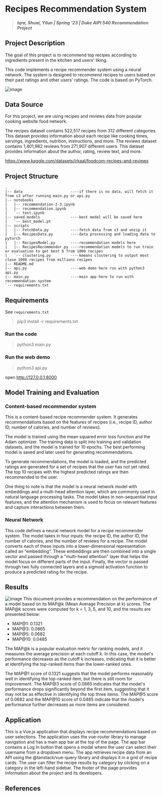 # Recipes Recommendation System

> #### _Iqra, Shuai, Yilun | Spring '23 | Duke AIPI 540 Recommendation Project_


## Project Description
The goal of this project is to recommend top recipes according to ingredients present in the kitchen and users' liking.

This code implements a recipe recommender system using a neural network. The system is designed to recommend recipes to users based on their past ratings and other users' ratings. The code is based on PyTorch.

![image](https://user-images.githubusercontent.com/44442059/230596869-fdf451c8-6d9d-4ad3-aa82-b55a42e9a6f1.png)


## Data Source
For this project, we are using recipes and reviews data from popular cooking website food network.

The recipes dataset contains 522,517 recipes from 312 different categories. This dataset provides information about each recipe like cooking times, servings, ingredients, nutrition, instructions, and more.
The reviews dataset contains 1,401,982 reviews from 271,907 different users. This dataset provides information about the author, rating, review text, and more.

https://www.kaggle.com/datasets/irkaal/foodcom-recipes-and-reviews

## Project Structure
```
.
|-- data                      ----if there is no data, will fetch it from s3 after running main.py or api.py
|-- notebooks      
|   |-- recommendation-2-3.ipynb
|   |-- recommendation.ipynb
|   `-- test.ipynb
|-- saved_models              ----best model will be saved here
|   `-- best_model.pt
|-- scripts
|   |-- FetchData.py          ----fetch data from s3 and unzip it
|   |-- RecipesData.py        ----data processing and loading data to pytorch
|   |-- RecipesModel.py       ----recommendation models here
|   |-- RecipesRecommendor.py ----recommendation models to run train or evaluation to get best 6 from 1000 recipes
|   `-- clustering.py         ----kmeans clustering to output most close 1000 recipes from millions recipes
|-- README.md
|-- api.py                    ----web demo here run with python3 api.py 
|-- main.py                   ----main app here to run with recommendation system
`-- requirements.txt
```

## Requirements
See `requirements.txt`
>pip3 install -r requirements.txt

### Run the code
>python3 main.py

### Run the web demo
>python3 api.py

open http://127.0.0.1:8000

## Model Training and Evaluation

### Content-based recommendor system
This is a content-based recipe recommender system. It generates recommendations based on the features of recipes (i.e., recipe ID, author ID, number of calories, and number of reviews).

The model is trained using the mean squared error loss function and the Adam optimizer. The training data is split into training and validation datasets, and the model is trained for 10 epochs. The best performing model is saved and later used for generating recommendations.

To generate recommendations, the model is loaded, and the predicted ratings are generated for a set of recipes that the user has not yet rated. The top 10 recipes with the highest predicted ratings are then recommended to the user.

One thing to note is that the model is a neural network model with embeddings and a multi-head attention layer, which are commonly used in natural language processing tasks. The model takes in non-sequential input features, and the attention mechanism is used to focus on relevant features and capture interactions between them.

### Neural Network

This code defines a neural network model for a recipe recommender system. The model takes in four inputs: the recipe ID, the author ID, the number of calories, and the number of reviews for a recipe. The model converts each of these inputs into a lower-dimensional representation called an "embedding". These embeddings are then combined into a single vector and passed through a "multi-head attention" layer that helps the model focus on different parts of the input. Finally, the vector is passed through two fully connected layers and a sigmoid activation function to produce a predicted rating for the recipe.

## Results
![image](https://user-images.githubusercontent.com/50161537/231260130-1bb17a5c-e53c-4e48-901c-7a15dd9de562.jpeg)
This document provides a recommendation on the performance of a model based on its MAP@k (Mean Average Precision at k) scores. The MAP@k scores were computed for k = 1, 3, 5, and 10, and the results are presented below:

* MAP@1: 0.1321
* MAP@3: 0.0865
* MAP@5: 0.0682
* MAP@10: 0.0485

The MAP@k is a popular evaluation metric for ranking models, and it measures the average precision at each cutoff k. In this case, the model's performance decreases as the cutoff k increases, indicating that it is better at identifying the top-ranked items than the lower-ranked ones.

The MAP@1 score of 0.1321 suggests that the model performs reasonably well in identifying the top-ranked item, but there is still room for improvement. The MAP@3 score of 0.0865 indicates that the model's performance drops significantly beyond the first item, suggesting that it may not be as effective in identifying the top three items. The MAP@5 score of 0.0682 and the MAP@10 score of 0.0485 indicate that the model's performance further decreases as more items are considered.

## Application

This is a Vue.js application that displays recipe recommendations based on user selections. The application uses the vue-router library to manage navigation and has a main app bar at the top of the page. The app bar contains a Log In button that opens a modal where the user can select their username from a dropdown menu. The app retrieves recipe data from an API using the @tanstack/vue-query library and displays it in a grid of recipe cards. The user can filter the recipe results by category by clicking on a category in the left-hand sidebar. The footer of the page provides information about the project and its developers.

## References
